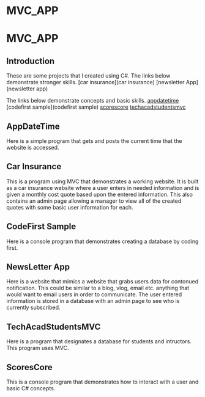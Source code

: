 # MVC_APP
 
# MVC_APP
 
## Introduction

These are some projects that I created using C#. 
The links below demonstrate stronger skills.
[car insurance](car insurance)
[newsletter App](newsletter app)


The links below demonstrate concepts and basic skills.
[appdatetime](appdatetime)
[codefirst sample](codefirst sample)
[scorescore](scorescore)
[techacadstudentsmvc](techacadstudentsmvc)



## AppDateTime

Here is a simple program that gets and posts the current time that the website is accessed.


## Car Insurance

This is a program using MVC that demonstrates a working website. It is built as a car insurance website where a user enters in needed information and is given a monthly cost quote based upon the entered information. This also contains an admin page allowing a manager to view all of the created quotes with some basic user information for each.

## CodeFirst Sample

Here is a console program that demonstrates creating a database by coding first.

## NewsLetter App

Here is a website that mimics a website that grabs users data for contonued notification. This could be similar to a blog, vlog, email etc. anything that would want to email users in order to communicate. The user entered information is stored in a database with an admin page to see who is currently subscribed. 

## TechAcadStudentsMVC

Here is a program that designates a database for students and intructors. This program uses MVC. 

## ScoresCore

This is a console program that demonstrates how to interact with a user and basic C# concepts.

